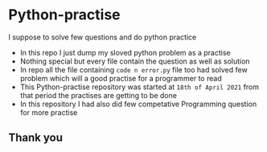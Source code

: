 # Python-practise
I suppose to solve few questions and do python practice 

- In this repo I just dump my sloved python problem as a practise<br>
- Nothing special but every file contain the question as well as solution<br>
- In repo all the file containing `code n error.py` file too had solved few problem which will a good practise for a programmer to read <br>
- This Python-practise repository was started at `18th of April 2021` from that period the practises are getting to be done<br>
- In this repository I had also did few competative Programming question for more practise<br>


## Thank you
